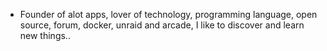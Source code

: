- Founder of alot apps, lover of technology, programming language, open source, forum, docker, unraid and arcade, I like to discover and learn new things..
  <br>






























































